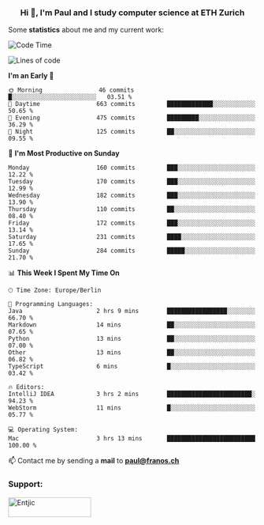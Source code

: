<h3 align="center">Hi 👋, I'm Paul and I study computer science at ETH Zurich</h3>


Some **statistics** about me and my current work:

<!--START_SECTION:waka-->
![Code Time](http://img.shields.io/badge/Code%20Time-1%2C369%20hrs%2034%20mins-blue)

![Lines of code](https://img.shields.io/badge/From%20Hello%20World%20I%27ve%20Written-1.9%20million%20lines%20of%20code-blue)

**I'm an Early 🐤** 

```text
🌞 Morning                46 commits          █░░░░░░░░░░░░░░░░░░░░░░░░   03.51 % 
🌆 Daytime                663 commits         █████████████░░░░░░░░░░░░   50.65 % 
🌃 Evening                475 commits         █████████░░░░░░░░░░░░░░░░   36.29 % 
🌙 Night                  125 commits         ██░░░░░░░░░░░░░░░░░░░░░░░   09.55 % 
```
📅 **I'm Most Productive on Sunday** 

```text
Monday                   160 commits         ███░░░░░░░░░░░░░░░░░░░░░░   12.22 % 
Tuesday                  170 commits         ███░░░░░░░░░░░░░░░░░░░░░░   12.99 % 
Wednesday                182 commits         ███░░░░░░░░░░░░░░░░░░░░░░   13.90 % 
Thursday                 110 commits         ██░░░░░░░░░░░░░░░░░░░░░░░   08.40 % 
Friday                   172 commits         ███░░░░░░░░░░░░░░░░░░░░░░   13.14 % 
Saturday                 231 commits         ████░░░░░░░░░░░░░░░░░░░░░   17.65 % 
Sunday                   284 commits         █████░░░░░░░░░░░░░░░░░░░░   21.70 % 
```


📊 **This Week I Spent My Time On** 

```text
🕑︎ Time Zone: Europe/Berlin

💬 Programming Languages: 
Java                     2 hrs 9 mins        █████████████████░░░░░░░░   66.70 % 
Markdown                 14 mins             ██░░░░░░░░░░░░░░░░░░░░░░░   07.65 % 
Python                   13 mins             ██░░░░░░░░░░░░░░░░░░░░░░░   07.00 % 
Other                    13 mins             ██░░░░░░░░░░░░░░░░░░░░░░░   06.82 % 
TypeScript               6 mins              █░░░░░░░░░░░░░░░░░░░░░░░░   03.42 % 

🔥 Editors: 
IntelliJ IDEA            3 hrs 2 mins        ████████████████████████░   94.23 % 
WebStorm                 11 mins             █░░░░░░░░░░░░░░░░░░░░░░░░   05.77 % 

💻 Operating System: 
Mac                      3 hrs 13 mins       █████████████████████████   100.00 % 
```


<!--END_SECTION:waka-->

📫 Contact me by sending a **mail** to **paul@franos.ch**

<h3 align="left">Support:</h3>
<p><a href="https://ko-fi.com/Entjic"> <img align="left" src="https://cdn.ko-fi.com/cdn/kofi3.png?v=3" height="40" width="168" alt="Entjic" /></a></p>

